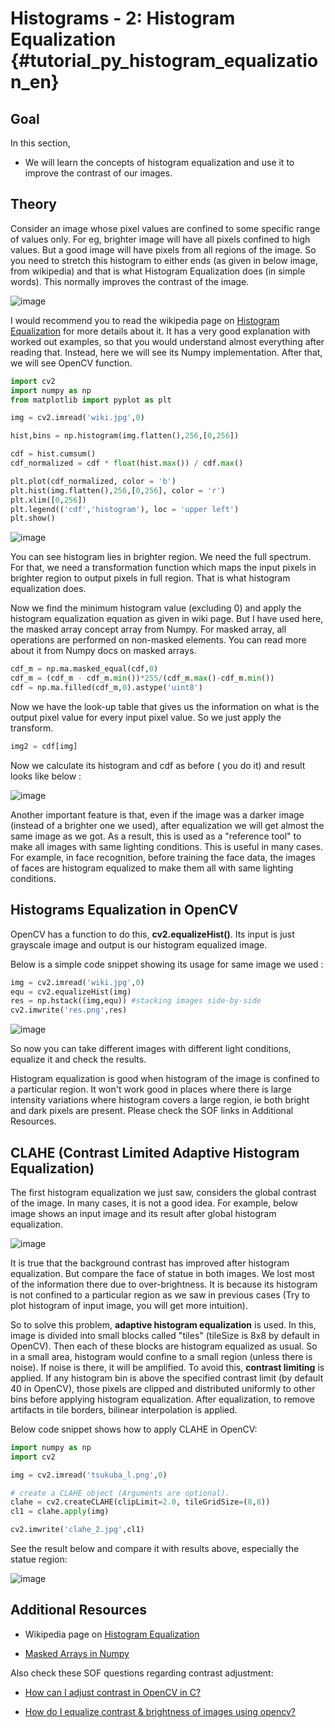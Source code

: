 # Histograms - 2: Histogram Equalization {#tutorial_py_histogram_equalization_en}

## Goal

In this section,

- We will learn the concepts of histogram equalization and use it to improve the contrast of our images.

## Theory

Consider an image whose pixel values are confined to some specific range of values only. For eg, brighter image will have all pixels confined to high values. But a good image will have pixels from all regions of the image. So you need to stretch this histogram to either ends (as given in below image, from wikipedia) and that is what Histogram Equalization does (in simple words). This normally improves the contrast of the image.

![image](images/histogram_equalization.png)

I would recommend you to read the wikipedia page on [Histogram Equalization](http://en.wikipedia.org/wiki/Histogram_equalization) for more details about it. It has a very good explanation with worked out examples, so that you would understand almost everything after reading that. Instead, here we will see its Numpy implementation. After that, we will see OpenCV function.
```python
import cv2
import numpy as np
from matplotlib import pyplot as plt

img = cv2.imread('wiki.jpg',0)

hist,bins = np.histogram(img.flatten(),256,[0,256])

cdf = hist.cumsum()
cdf_normalized = cdf * float(hist.max()) / cdf.max()

plt.plot(cdf_normalized, color = 'b')
plt.hist(img.flatten(),256,[0,256], color = 'r')
plt.xlim([0,256])
plt.legend(('cdf','histogram'), loc = 'upper left')
plt.show()
```
![image](images/histeq_numpy1.jpg)

You can see histogram lies in brighter region. We need the full spectrum. For that, we need a transformation function which maps the input pixels in brighter region to output pixels in full region. That is what histogram equalization does.

Now we find the minimum histogram value (excluding 0) and apply the histogram equalization equation as given in wiki page. But I have used here, the masked array concept array from Numpy. For masked array, all operations are performed on non-masked elements. You can read more about it from Numpy docs on masked arrays.
```python
cdf_m = np.ma.masked_equal(cdf,0)
cdf_m = (cdf_m - cdf_m.min())*255/(cdf_m.max()-cdf_m.min())
cdf = np.ma.filled(cdf_m,0).astype('uint8')
```
Now we have the look-up table that gives us the information on what is the output pixel value for every input pixel value. So we just apply the transform.
```python
img2 = cdf[img]
```
Now we calculate its histogram and cdf as before ( you do it) and result looks like below :

![image](images/histeq_numpy2.jpg)

Another important feature is that, even if the image was a darker image (instead of a brighter one we used), after equalization we will get almost the same image as we got. As a result, this is used as a "reference tool" to make all images with same lighting conditions. This is useful in many cases. For example, in face recognition, before training the face data, the images of faces are histogram equalized to make them all with same lighting conditions.

## Histograms Equalization in OpenCV

OpenCV has a function to do this, **cv2.equalizeHist()**. Its input is just grayscale image and output is our histogram equalized image.

Below is a simple code snippet showing its usage for same image we used :
```python
img = cv2.imread('wiki.jpg',0)
equ = cv2.equalizeHist(img)
res = np.hstack((img,equ)) #stacking images side-by-side
cv2.imwrite('res.png',res)
```
![image](images/equalization_opencv.jpg)

So now you can take different images with different light conditions, equalize it and check the results.

Histogram equalization is good when histogram of the image is confined to a particular region. It won't work good in places where there is large intensity variations where histogram covers a large region, ie both bright and dark pixels are present. Please check the SOF links in Additional Resources.

## CLAHE (Contrast Limited Adaptive Histogram Equalization)

The first histogram equalization we just saw, considers the global contrast of the image. In many cases, it is not a good idea. For example, below image shows an input image and its result after global histogram equalization.

![image](images/clahe_1.jpg)

It is true that the background contrast has improved after histogram equalization. But compare the face of statue in both images. We lost most of the information there due to over-brightness. It is because its histogram is not confined to a particular region as we saw in previous cases (Try to plot histogram of input image, you will get more intuition).

So to solve this problem, **adaptive histogram equalization** is used. In this, image is divided into small blocks called "tiles" (tileSize is 8x8 by default in OpenCV). Then each of these blocks are histogram equalized as usual. So in a small area, histogram would confine to a small region (unless there is noise). If noise is there, it will be amplified. To avoid this, **contrast limiting** is applied. If any histogram bin is above the specified contrast limit (by default 40 in OpenCV), those pixels are clipped and distributed uniformly to other bins before applying histogram equalization. After equalization, to remove artifacts in tile borders, bilinear interpolation is applied.

Below code snippet shows how to apply CLAHE in OpenCV:
```python
import numpy as np
import cv2

img = cv2.imread('tsukuba_l.png',0)

# create a CLAHE object (Arguments are optional).
clahe = cv2.createCLAHE(clipLimit=2.0, tileGridSize=(8,8))
cl1 = clahe.apply(img)

cv2.imwrite('clahe_2.jpg',cl1)
```
See the result below and compare it with results above, especially the statue region:

![image](images/clahe_2.jpg)

## Additional Resources

- Wikipedia page on [Histogram Equalization](http://en.wikipedia.org/wiki/Histogram_equalization)

- [Masked Arrays in Numpy](http://docs.scipy.org/doc/numpy/reference/maskedarray.html)

Also check these SOF questions regarding contrast adjustment:

- [How can I adjust contrast in OpenCV in C?](http://stackoverflow.com/questions/10549245/how-can-i-adjust-contrast-in-opencv-in-c)

- [How do I equalize contrast & brightness of images using opencv?](http://stackoverflow.com/questions/10561222/how-do-i-equalize-contrast-brightness-of-images-using-opencv)

